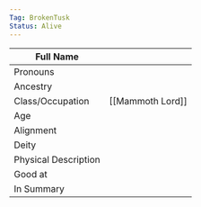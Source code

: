```yaml
---
Tag: BrokenTusk
Status: Alive
---
```

| Full Name            |     |
| -------------------- | --- |
| Pronouns             |     |
| Ancestry             |     |
| Class/Occupation     | [[Mammoth Lord]] |
| Age                  |     |
| Alignment            |     |
| Deity                |     |
| Physical Description |     |
| Good at              |     |
| In Summary           |     |

